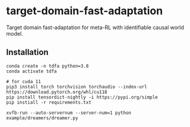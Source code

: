 # target-domain-fast-adaptation

Target domain fast-adaptation for meta-RL with identifiable causal world model.

## Installation

```shell
conda create -n tdfa python=3.8
conda activate tdfa

# for cuda 11
pip3 install torch torchvision torchaudio --index-url https://download.pytorch.org/whl/cu118
pip install tensordict-nightly -i https://pypi.org/simple
pip instiall -r requirements.txt
```

```shell
xvfb-run --auto-servernum --server-num=1 python example/dreamers/dreamer.py 
```